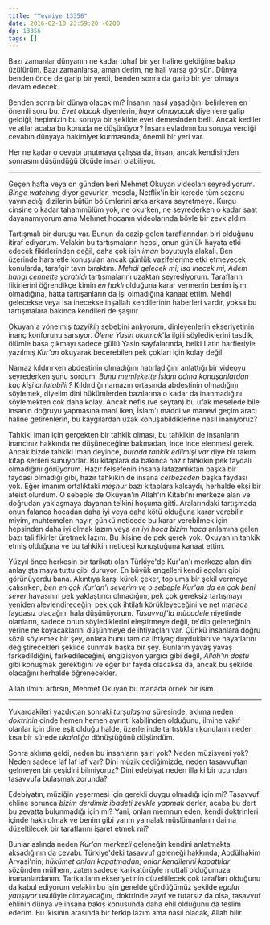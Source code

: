 ```yaml
---
title: "Yevmiye 13356"
date: 2016-02-10 23:59:20 +0200
dp: 13356
tags: []
---
```


Bazı zamanlar dünyanın ne kadar tuhaf bir yer haline geldiğine bakıp
üzülürüm. Bazı zamanlarsa, aman derim, ne hali varsa görsün. Dünya benden önce
de garip bir yerdi, benden sonra da garip bir yer olmaya devam edecek.

Benden sonra bir dünya olacak mı? İnsanın nasıl yaşadığını belirleyen en önemli
soru bu. *Evet olacak* diyenlerin, *hayır olmayacak* diyenlere galip geldiği,
hepimizin bu soruya bir şekilde evet demesinden belli. Ancak kediler ve atlar
acaba bu konuda ne düşünüyor? İnsanı evladının bu soruya verdiği cevabın dünyaya
hakimiyet kurmasında, önemli bir yeri var.

Her ne kadar o cevabı unutmaya çalışsa da, insan, ancak kendisinden sonrasını
düşündüğü ölçüde insan olabiliyor. 

-----

Geçen hafta veya on günden beri Mehmet Okuyan videoları seyrediyorum. *Binge
watching* diyor gavurlar, mesela, Netflix'in bir kerede tüm sezonu yayınladığı
dizilerin bütün bölümlerini arka arkaya seyretmeye. Kurgu cinsine o kadar
tahammülüm yok, ne okurken, ne seyrederken o kadar saat dayanamıyorum ama Mehmet
hocanın videolarında böyle bir zevk aldım.

Tartışmalı bir duruşu var. Bunun da cazip gelen taraflarından biri olduğunu
itiraf ediyorum. Velakin bu tartışmaların hepsi, onun günlük hayata etki edecek
fikirlerinden değil, daha çok işin *iman* boyutuyla alakalı. Ben üzerinde
hararetle konuşulan ancak günlük vazifelerime etki etmeyecek konularda, tarafgir
tavrı bıraktım. *Mehdi gelecek mi, İsa inecek mi, Adem hangi cennette yaratıldı*
tartışmalarını uzaktan seyrediyorum. Tarafların fikirlerini öğrendikçe kimin *en
haklı* olduğuna karar vermenin benim işim olmadığına, hatta tartışanların da işi
olmadığına kanaat ettim. Mehdi gelecekse veya İsa inecekse inşallah kendilerinin
haberleri vardır, yoksa bu tartışmalara bakınca kendileri de şaşırır.

Okuyan'a yönelmiş *tazyikin* sebebini anlıyorum, dinleyenlerin ekseriyetinin
inanç konforunu sarsıyor. *Ölene Yasin okumak*'la ilgili söylediklerini tasdik,
ölümle başa çıkmayı sadece güllü Yasin sayfalarında, belki Latin harfleriyle
yazılmış *Kur'an* okuyarak becerebilen pek çokları için kolay değil.

Namaz kıldırırken abdestinin olmadığını hatırladığını anlattığı bir videoyu
seyrederken şunu sordum: *Bunu memlekette İslam adına konuşanlardan kaç kişi
anlatabilir?* Kıldırdığı namazın ortasında abdestinin olmadığını söylemek,
diyelim dini hükümlerden bazılarına o kadar da inanmadığını söylemekten çok daha
kolay. Ancak nefis (ve şeytan) bu ufak meselede bile insanın doğruyu yapmasına
mani iken, İslam'ı maddi ve manevi geçim aracı haline getirenlerin, bu
kaygılardan uzak konuşabildiklerine nasıl inanıyoruz?

Tahkiki iman için gerçekten bir tahkik olması, bu tahkikin de insanların
inancınız hakkında ne düşüneceğine bakmadan, ince ince elenmesi gerek. Ancak
bizde tahkiki iman deyince, *burada tahkik edilmişi var* diye bir takım kitap
serileri sunuyorlar.  Bu kitaplara da bakınca hazır tahkikin pek faydalı
olmadığını görüyorum. Hazır felsefenin insana lafazanlıktan başka bir faydası
olmadığı gibi, hazır tahkikin de insana *cerbezeden* başka faydası yok. Eğer
imanım ortalıktaki *meşhur* bazı kitaplara kalsaydı, herhalde ekşi bir ateist
olurdum. O sebeple de Okuyan'ın Allah'ın Kitabı'nı merkeze alan ve doğrudan
yaklaşmaya dayanan telkini hoşuma gitti. Aralarındaki tartışmada onun falanca
hocadan daha iyi veya daha kötü olduğuna karar verebilir miyim, muhtemelen
hayır, çünkü neticede bu karar verebilmek için hepsinden daha iyi olmak lazım
veya *en iyi hoca bizim hoca* anlamına gelen bazı tali fikirler üretmek
lazım. Bu ikisine de pek gerek yok. Okuyan'ın tahkik etmiş olduğuna ve bu
tahkikin neticesi konuştuğuna kanaat ettim.

Yüzyıl önce herkesin bir tarikatı olan Türkiye'de Kur'an'ı merkeze alan dini
anlayışta maya tuttu gibi duruyor. En büyük engelleri kendi egoları gibi
görünüyordu bana. Akıntıya karşı kürek çeker, topluma bir şekil vermeye
çalışırken, *ben en çok Kur'an'ı severim ve o sebeple Kur'an da en çok beni
sever* havasının pek yaklaştırıcı olmadığını, pek çok gereksiz tartışmayı
yeniden alevlendireceğini pek çok ihtilafı körükleyeceğini ve net manada
faydasız olacağını hala düşünüyorum. *Tasavvuf'la mücadele* niyetinde olanların,
sadece onun söylediklerini eleştirmeye değil, te'dip geleneğinin yerine ne
koyacaklarını düşünmeye de ihtiyaçları var. Çünkü insanlara doğru sözü söylemek
bir şey, onlara bunu tam da ihtiyaç duydukları ve hayatlarını değiştirecekleri
şekilde sunmak başka bir şey. Bunların yavaş yavaş farkedildiğini,
farkedileceğini, engizisyon yargıcı gibi değil, *Allah'ın dostu* gibi konuşmak
gerektiğini ve eğer bir fayda olacaksa da, ancak bu şekilde olacağını herhalde
öğrenecekler. 

Allah ilmini artırsın, Mehmet Okuyan bu manada örnek bir isim.

-----

Yukardakileri yazdıktan sonraki *turşulaşma* süresinde, aklıma neden *doktrinin*
dinde hemen hemen ayrıntı kabilinden olduğunu, ilmine vakıf olanlar için dine
eşit olduğu halde, üzerlerinde tartıştıkları konuların neden kısa bir sürede
*ukalalığa* dönüştüğünü düşündüm.

Sonra aklıma geldi, neden bu insanların şairi yok? Neden müzisyeni yok? Neden
sadece laf laf laf var? Dini müzik dediğimizde, neden tasavvuftan gelmeyen bir
çeşidini bilmiyoruz? Dini edebiyat neden illa ki bir ucundan tasavvufa bulaşmak
zorunda?

Edebiyatın, müziğin yeşermesi için gerekli duygu olmadığı için mi? Tasavvuf
ehline sorunca *bizim derdimiz ibadeti zevkle yapmak* derler, acaba bu dert bu
zevatta bulunmadığı için mi? Yani, onları memnun eden, kendi doktrinleri içinde
haklı olmak ve benim gibi yarım yamalak müslümanların daima düzeltilecek bir
taraflarını işaret etmek mi?

Bunlar aslında neden *Kur'an merkezli* geleneğin kendini anlatmakta aksadığının
da cevabı. Türkiye'deki tasavvuf geleneği hakkında, Abdülhakim Arvasi'nin,
*hükümet onları kapatmadan, onlar kendilerini kapattılar* sözünden mülhem, zaten
sadece karikatürüyle muttali olduğumuza inananlardanım. Tarikatların
ekseriyetinin düzeltilecek çok tarafları olduğunu da kabul ediyorum velakin bu
işin genelde gördüğümüz şekilde *egolar yarışıyor* usulüyle olmayacağını,
doktrinde zayıf ve tutarsız da olsa, tasavvuf ehlinin dünya ve insana bakış
konusunda daha ehil olduğunu da teslim ederim. Bu ikisinin arasında bir terkip
lazım ama nasıl olacak, Allah bilir.


